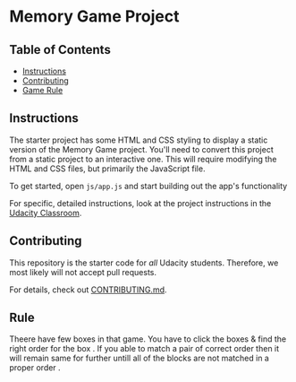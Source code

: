 # Memory Game Project

## Table of Contents

* [Instructions](#instructions)
* [Contributing](#contributing)
* [Game Rule](#Rule)

## Instructions

The starter project has some HTML and CSS styling to display a static version of the Memory Game project. You'll need to convert this project from a static project to an interactive one. This will require modifying the HTML and CSS files, but primarily the JavaScript file.

To get started, open `js/app.js` and start building out the app's functionality

For specific, detailed instructions, look at the project instructions in the [Udacity Classroom](https://classroom.udacity.com/me).

## Contributing

This repository is the starter code for _all_ Udacity students. Therefore, we most likely will not accept pull requests.

For details, check out [CONTRIBUTING.md](CONTRIBUTING.md).

## Rule

Theere have few boxes in that game. You have to click the boxes & find the right order for the box . If you able to match a pair of correct order then it will remain same for further untill all of the blocks are not matched in a proper order .
